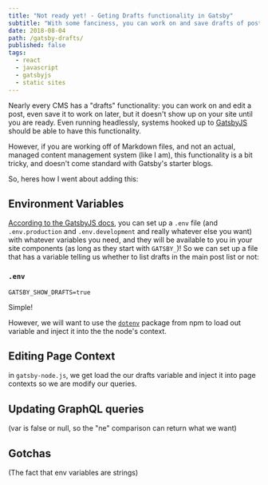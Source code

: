 ```yaml
---
title: "Not ready yet! - Geting Drafts functionality in Gatsby"
subtitle: "With some fanciness, you can work on and save drafts of posts in Gatsby"
date: 2018-08-04
path: /gatsby-drafts/
published: false
tags:
  - react
  - javascript
  - gatsbyjs
  - static sites
---
```


Nearly every CMS has a "drafts" functionality: you can work on and edit a post, even save it to work on later, but it doesn't show up on your site until you are ready. Even running headlessly, systems hooked up to [GatsbyJS][gatsby] should be able to have this functionality. 

However, if you are working off of Markdown files, and not an actual, managed content management system (like I am), this functionality is a bit tricky, and doesn't come standard with Gatsby's starter blogs.

So, heres how I went about adding this:

## Environment Variables

[According to the GatsbyJS docs][docs], you can set up a `.env` file (and `.env.production` and `.env.development` and really whatever else you want) with whatever variables you need, and they will be available to you in your site components (as long as they start with `GATSBY_`)! So we can set up a file that has a variable telling us whether to list drafts in the main post list or not:

### `.env`
```
GATSBY_SHOW_DRAFTS=true
```
Simple!

However, we will want to use the [`dotenv`][dotenv] package from npm to load out variable and inject it into the the node's context.

## Editing Page Context

in `gatsby-node.js`, we get load the our drafts variable and inject it into page contexts so we are modify our queries.

## Updating GraphQL queries

(var is false or null, so the "ne" comparison can return what we want)

## Gotchas

(The fact that env variables are strings)

[gatsby]: https://gatsbyjs.org
[docs]: https://www.gatsbyjs.org/docs/environment-variables/
[dotenv]: https://www.npmjs.com/package/dotenv
